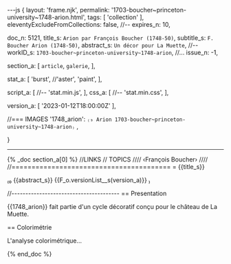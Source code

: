 ---js
{
  layout:    'frame.njk',
  permalink: '1703-boucher~princeton-university~1748-arion.html',
  tags:      [ 'collection' ],
  eleventyExcludeFromCollections: false,
  //-- expires_n: 10,

  doc_n:      5121,
  title_s:    `Arion par François Boucher (1748-50)`,
  subtitle_s: `F. Boucher Arion (1748-50)`,
  abstract_s: `Un décor pour La Muette`,
  //--  workID_s:   `1703-boucher~princeton-university~1748-arion`,
  //... issue_n: -1,

  section_a:
  [
    `article`,
    `galerie`,
  ],

  stat_a:
  [
    'burst',
    //'aster',
    'paint',
  ],

  script_a:
  [
    //-- 'stat.min.js',
  ],
  css_a:
  [
    //-- 'stat.min.css',
  ],

  version_a:
  [
    '2023-01-12T18:00:00Z'
  ],
  
  //=== IMAGES
  '1748_arion':
`₍₉
Arion
1703-boucher~princeton-university~1748-arion₎`
  ,
  
}

---
{% _doc section_a[0] %}
//LINKS
// TOPICS
////
‹François Boucher›
////
//========================================
= {{title_s}}

₍₀
{{abstract_s}}
{{F_o.versionList__s(version_a)}}
₎

//---------------------------------------
== Presentation

{{1748_arion}} fait partie d'un cycle décoratif conçu pour le château de La Muette.

== Colorimétrie

L'analyse colorimétrique...

{% end_doc %}
